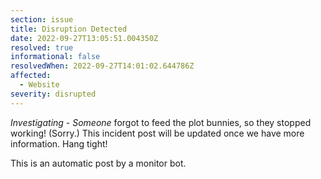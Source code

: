 ```yaml
---
section: issue
title: Disruption Detected
date: 2022-09-27T13:05:51.004350Z
resolved: true
informational: false
resolvedWhen: 2022-09-27T14:01:02.644786Z
affected:
  - Website
severity: disrupted
---
```

*Investigating* - _Someone_ forgot to feed the plot bunnies, so they stopped working! (Sorry.) This incident post will be updated once we have more information. Hang tight!

This is an automatic post by a monitor bot.
        